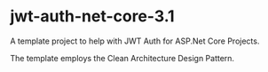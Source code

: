# jwt-auth-net-core-3.1

A template project to help with JWT Auth for ASP.Net Core Projects.

The template employs the Clean Architecture Design Pattern.
